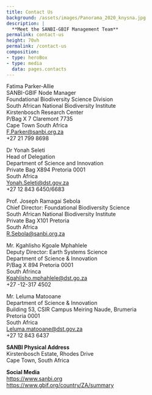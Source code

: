 ```yaml
---
title: Contact Us
background: /assets/images/Panorama_2020_knysna.jpg
description: |
  **Meet the SANBI-GBIF Management Team**
permalink: contact-us
height: 70vh
permalink: /contact-us
composition:
- type: heroBox
- type: media
  data: pages.contacts 
---
```


Fatima Parker-Allie<br> 
SANBI-GBIF Node Manager<br>
Foundational Biodiversity Science Division<br>
South African National Biodiversity Institute<br> 
Kirstenbosch Research Center<br>
P/Bag X 7 Claremont 7735<br>
Cape Town South Africa<br>
<F.Parker@sanbi.org.za><br>
+27 21 799 8698 

Dr Yonah Seleti<br>
Head of Delegation<br>
Department of Science and Innovation<br>
Private Bag X894 Pretoria 0001<br>
South Africa<br>
<Yonah.Seleti@dst.gov.za><br>
+27 12 843 6450/6683<br>

Prof. Joseph Ramagai Sebola<br>
Chief Director: Foundational Biodiversity Science<br>
South African National Biodiversity Institute <br> 
Private Bag X101 Pretoria<br>
South Africa<br>
<R.Sebola@sanbi.org.za><br>

Mr. Kgahlisho Kgoale Mphahlele<br>
Deputy Director: Earth Systems Science<br>
Department of Science & Innovation<br>
P/Bag X 894 Pretoria 0001<br>
South Afrinca<br>
<Kgahlisho.mphahlele@dst.go.za><br>
+27 -12-317 4502<br>

Mr. Leluma Matooane<br>
Department of Science & Innovation<br>
Building 53, CSIR Campus Meiring Naude, Brumeria<br>
Pretoria 0001<br>
South Africa<br>
<Leluma.matooane@dst.gov.za><br>
+27 12 843 6437<br>

**SANBI Physical Address**<br>
Kirstenbosch Estate, Rhodes Drive<br>
Cape Town, South Africa<br>


**Social Media**<br>
<https://www.sanbi.org><br> 
<https://www.gbif.org/country/ZA/summary><br>                                    

